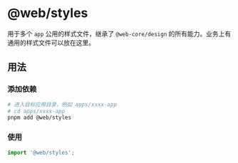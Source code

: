 # @web/styles

用于多个 `app` 公用的样式文件，继承了 `@web-core/design` 的所有能力。业务上有通用的样式文件可以放在这里。

## 用法

### 添加依赖

```bash
# 进入目标应用目录，例如 apps/xxxx-app
# cd apps/xxxx-app
pnpm add @web/styles
```

### 使用

```ts
import '@web/styles';
```
